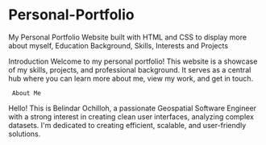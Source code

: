 # Personal-Portfolio
My Personal Portfolio Website built with HTML and CSS to display more about myself, Education Background, Skills, Interests and Projects

  Introduction
Welcome to my personal portfolio! This website is a showcase of my skills, projects, and professional background. It serves as a central hub where you can learn more about me, view my work, and get in touch.

     About Me
Hello! This is Belindar Ochilloh, a passionate Geospatial Software Engineer with a strong interest in creating clean user interfaces, analyzing complex datasets. I'm dedicated to creating efficient, scalable, and user-friendly solutions.
